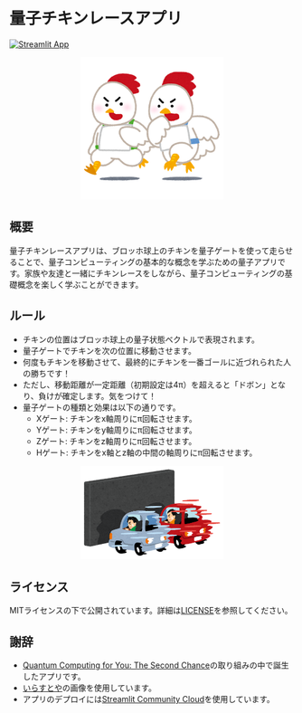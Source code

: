# 量子チキンレースアプリ
[![Streamlit App](https://static.streamlit.io/badges/streamlit_badge_black_white.svg)](https://qc4u2-chicken-game.streamlit.app/)

<div align="center">
<img src="static/images/chicken_race_niwatori.png" width=50%>
</div>

## 概要
量子チキンレースアプリは、ブロッホ球上のチキンを量子ゲートを使って走らせることで、量子コンピューティングの基本的な概念を学ぶための量子アプリです。家族や友達と一緒にチキンレースをしながら、量子コンピューティングの基礎概念を楽しく学ぶことができます。

## ルール
- チキンの位置はブロッホ球上の量子状態ベクトルで表現されます。
- 量子ゲートでチキンを次の位置に移動させます。
- 何度もチキンを移動させて、最終的にチキンを一番ゴールに近づれられた人の勝ちです！
- ただし、移動距離が一定距離（初期設定は4π）を超えると「ドボン」となり、負けが確定します。気をつけて！
- 量子ゲートの種類と効果は以下の通りです。
  - Xゲート: チキンをx軸周りにπ回転させます。
  - Yゲート: チキンをy軸周りにπ回転させます。
  - Zゲート: チキンをz軸周りにπ回転させます。
  - Hゲート: チキンをx軸とz軸の中間の軸周りにπ回転させます。

<div align="center">
<img src="static/images/chicken_race_kabe.png" width=50%>
</div>

## ライセンス

MITライセンスの下で公開されています。詳細は[LICENSE](./LICENSE)を参照してください。

## 謝辞

- [Quantum Computing for You: The Second Chance](https://prtimes.jp/main/html/rd/p/000000008.000077636.html)の取り組みの中で誕生したアプリです。
- [いらすとや](https://www.irasutoya.com/)の画像を使用しています。
- アプリのデプロイには[Streamlit Community Cloud](https://streamlit.io/cloud)を使用しています。
